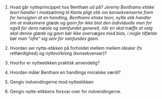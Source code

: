 1. Hvad går nytteprincippet hos Bentham ud på?
*Jeremy Benthams etiske teori handler i modsætning til Kants pligt etik om konsekvenserne frem for hensigten at en handling, Benthams etiske teori, nytte etik handler om at maksimere glæde og gavn for ikke blot den individuelle men for også for dens næste og samfundet generelt, når en skal træffe et valg skal denne glæde og gavn bør ikke overvæges med bias, i nogle tilfælde bør man "ofre" sig selv for sanfundes gavn.*

3. Hvordan ser nytte-etikken på forholdet mellem mellem idealer (fx retfærdighed) og nyttevirkning (konsekvenser)?


5. Hvorfor er nytteetikken praktisk anvendelig?


7. Hvordan måler Bentham en handlings moralske værdi?


9. Gengiv indvendingerne mod nytteetikken


11. Gengiv nytte-etikkens forsvar over for indvendingerne.


